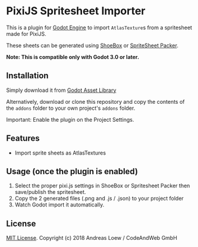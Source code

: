 # PixiJS Spritesheet Importer

This is a plugin for [Godot Engine](https://godotengine.org) to import `AtlasTexture`s from a spritesheet made for PixiJS.

These sheets can be generated using [ShoeBox](http://renderhjs.net/shoebox/) or [SpriteSheet Packer](https://amakaseev.github.io/sprite-sheet-packer/).

**Note: This is compatible only with Godot 3.0 or later.**


## Installation

Simply download it from [Godot Asset Library](https://godotengine.org/asset-library/asset/275)

Alternatively, download or clone this repository and copy the contents of the
`addons` folder to your own project's `addons` folder.

Important: Enable the plugin on the Project Settings.

## Features

* Import sprite sheets as AtlasTextures

## Usage (once the plugin is enabled)
1. Select the proper pixi.js settings in ShoeBox or Spritesheet Packer then save/publish the spritesheet.
2. Copy the 2 generated files (.png and .js / .json) to your project folder
3. Watch Godot import it automatically.

## License

[MIT License](LICENSE). Copyright (c) 2018 Andreas Loew / CodeAndWeb GmbH
